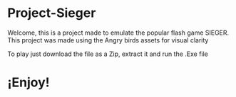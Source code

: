 # Project-Sieger
Welcome, this is a project made to emulate the popular flash game SIEGER. This project was made using the Angry birds assets for visual clarity

To play just download the file as a Zip, extract it and run the .Exe file

# ¡Enjoy!
